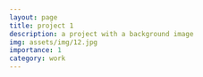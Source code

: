 ```yaml
---
layout: page
title: project 1
description: a project with a background image
img: assets/img/12.jpg
importance: 1
category: work
---
```

